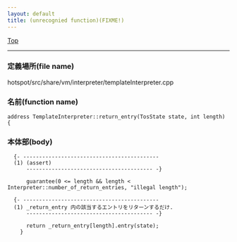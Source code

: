 ```yaml
---
layout: default
title: (unrecognied function)(FIXME!)
---
```

[Top](../index.html)

--- 
### 定義場所(file name)
hotspot/src/share/vm/interpreter/templateInterpreter.cpp

### 名前(function name)
```
address TemplateInterpreter::return_entry(TosState state, int length) {
```

### 本体部(body)
```
  {- -------------------------------------------
  (1) (assert)
      ---------------------------------------- -}

	  guarantee(0 <= length && length < Interpreter::number_of_return_entries, "illegal length");

  {- -------------------------------------------
  (1) _return_entry 内の該当するエントリをリターンするだけ.
      ---------------------------------------- -}

	  return _return_entry[length].entry(state);
	}
	
```


